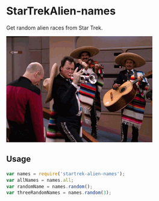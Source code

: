 # StarTrekAlien-names



Get random alien races from Star Trek.

![starTrek-alien-names](other/theQ.gif)

## Usage

```javascript
var names = require('startrek-alien-names');
var allNames = names.all;
var randomName = names.random();
var threeRandomNames = names.random(3);
```
